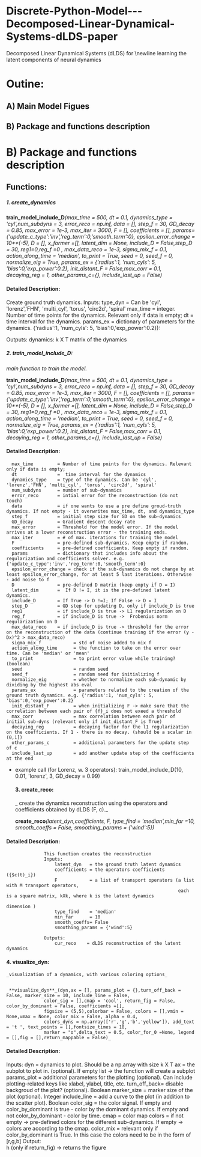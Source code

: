 # Discrete-Python-Model---Decomposed-Linear-Dynamical-Systems-dLDS-paper
Decomposed Linear Dynamical Systems (dLDS) for \newline  learning the latent components of neural dynamics

# Outine:
## A) Main Model Figues
## B) Package and functions description

# B) Package and functions description

## Functions:

##### 1. create_dynamics
<!-- (type_dyn = 'cyl', max_time = 1000, dt = 0.01, change_speed = False, t_speed = np.exp, axis_speed = [],params_ex = {'radius':1, 'num_cyls': 5, 'bias':0,'exp_power':0.2}) -->


**train_model_include_D**_(max_time = 500, dt = 0.1, dynamics_type = 'cyl',num_subdyns = 3, 
                          error_reco = np.inf,  data = [], step_f = 30, GD_decay = 0.85, max_error = 1e-3, 
                          max_iter = 3000, F = [], coefficients = [], params= {'update_c_type':'inv','reg_term':0,'smooth_term':0}, 
                          epsilon_error_change = 10**(-5), D = [], x_former =[], latent_dim = None, include_D  = False,step_D = 30, reg1=0,reg_f =0 , 
                          max_data_reco = 1e-3,  sigma_mix_f = 0.1,  action_along_time = 'median', to_print = True, seed = 0, seed_f = 0, 
                          normalize_eig  = True,  params_ex = {'radius':1, 'num_cyls': 5, 'bias':0,'exp_power':0.2}, 
                          init_distant_F = False,max_corr = 0.1, decaying_reg = 1, other_params_c={}, include_last_up = False)_

#### Detailed Description:
  Create ground truth dynamics. 
  Inputs:
      type_dyn          = Can be 'cyl', 'lorenz','FHN', 'multi_cyl', 'torus', 'circ2d', 'spiral'
      max_time          = integer. Number of time points for the dynamics. Relevant only if data is empty;
      dt                = time interval for the dynamics.
      params_ex         = dictionary of parameters for the dynamics.  {'radius':1, 'num_cyls': 5, 'bias':0,'exp_power':0.2}):
    
      
  Outputs:
      dynamics: k X T matrix of the dynamics 




##### 2. train_model_include_D:
_main function to train the model._

**train_model_include_D**_(max_time = 500, dt = 0.1, dynamics_type = 'cyl',num_subdyns = 3, 
                          error_reco = np.inf,  data = [], step_f = 30, GD_decay = 0.85, max_error = 1e-3, 
                          max_iter = 3000, F = [], coefficients = [], params= {'update_c_type':'inv','reg_term':0,'smooth_term':0}, 
                          epsilon_error_change = 10**(-5), D = [], x_former =[], latent_dim = None, include_D  = False,step_D = 30, reg1=0,reg_f =0 , 
                          max_data_reco = 1e-3,  sigma_mix_f = 0.1,  action_along_time = 'median', to_print = True, seed = 0, seed_f = 0, 
                          normalize_eig  = True,  params_ex = {'radius':1, 'num_cyls': 5, 'bias':0,'exp_power':0.2}, 
                          init_distant_F = False,max_corr = 0.1, decaying_reg = 1, other_params_c={}, include_last_up = False)_

#### Detailed Description:
      max_time         = Number of time points for the dynamics. Relevant only if data is empty;
      dt               =  time interval for the dynamics
      dynamics_type    = type of the dynamics. Can be 'cyl', 'lorenz','FHN', 'multi_cyl', 'torus', 'circ2d', 'spiral'
      num_subdyns      = number of sub-dynamics
      error_reco       = intial error for the reconstruction (do not touch)
      data             = if one wants to use a pre define groud-truth dynamics. If not empty - it overwrites max_time, dt, and dynamics_type
      step_f           = initial step size for GD on the sub-dynamics
      GD_decay         = Gradient descent decay rate
      max_error        = Threshold for the model error. If the model arrives at a lower reconstruction error - the training ends.
      max_iter         = # of max. iterations for training the model
      F                = pre-defined sub-dynamics. Keep empty if random.
      coefficients     = pre-defined coefficients. Keep empty if random.
      params           = dictionary that includes info about the regularization and coefficients solver. e.g. {'update_c_type':'inv','reg_term':0,'smooth_term':0}
      epsilon_error_change = check if the sub-dynamics do not change by at least epsilon_error_change, for at least 5 last iterations. Otherwise - add noise to f
      D                = pre-defined D matrix (keep empty if D = I)
      latent_dim       =  If D != I, it is the pre-defined latent dynamics.
      include_D        = If True -> D !=I; If False -> D = I
      step_D           = GD step for updating D, only if include_D is true
      reg1             = if include_D is true -> L1 regularization on D
      reg_f            = if include_D is true ->  Frobenius norm regularization on D
      max_data_reco    = if include_D is true -> threshold for the error on the reconstruction of the data (continue training if the error (y - Dx)^2 > max_data_reco)
      sigma_mix_f            = std of noise added to mix f
      action_along_time      = the function to take on the error over time. Can be 'median' or 'mean'
      to_print               = to print error value while training? (boolean)
      seed                   = random seed
      seed_f                 = random seed for initializing f
      normalize_eig          = whether to normalize each sub-dynamic by dividing by the highest abs eval
      params_ex              = parameters related to the creation of the ground truth dynamics. e.g. {'radius':1, 'num_cyls': 5, 'bias':0,'exp_power':0.2}
      init_distant_F         = when initializing F -> make sure that the correlation between each pair of {f}_i does not exeed a threshold
      max_corr               = max correlation between each pair of initial sub-dyns (relevant only if init_distant_F is True)
      decaying_reg           = decaying factor for the l1 regularization on the coefficients. If 1 - there is no decay. (should be a scalar in (0,1])
      other_params_c         = additional parameters for the update step of c
      include_last_up        = add another update step of the coefficients at the end
      
* example call (for Lorenz, w. 3 operators):       train_model_include_D(10, 0.01, 'lorenz', 3, GD_decay = 0.99)




     #### 3. create_reco: 
    _ create the dynamics reconstruction using the operators and coefficients obtained by dLDS (F, c)._ 
     
     
     **create_reco**_(latent_dyn,coefficients, F, type_find = 'median',min_far =10, smooth_coeffs = False,
                smoothing_params = {'wind':5})_
#### Detailed Description:                
                  This function creates the reconstruction 
                  Inputs:
                      latent_dyn   = the ground truth latent dynamics
                      coefficients = the operators coefficients ({$c(t)_i})
                      F            = a list of transport operators (a list with M transport operators, 
                                                                    each is a square matrix, kXk, where k is the latent dynamics
                                                                    dimension )
                      type_find    = 'median'
                      min_far      = 10
                      smooth_coeffs= False
                      smoothing_params = {'wind':5}

                  Outputs:
                      cur_reco    = dLDS reconstruction of the latent dynamics
                      


   #### 4. visualize_dyn:
    _visualization of a dynamics, with various coloring options_ 
     
     
     **visualize_dyn**_(dyn,ax = [], params_plot = {},turn_off_back = False, marker_size = 10, include_line = False, 
                  color_sig = [],cmap = 'cool', return_fig = False, color_by_dominant = False, coefficients =[],
                  figsize = (5,5),colorbar = False, colors = [],vmin = None,vmax = None, color_mix = False, alpha = 0.4,
                  colors_dyns = np.array(['r','g','b','yellow']), add_text = 't ', text_points = [],fontsize_times = 18, 
                  marker = "o",delta_text = 0.5, color_for_0 =None, legend = [],fig = [],return_mappable = False)_
#### Detailed Description:                
  Inputs:
       dyn          = dynamics to plot. Should be a np.array with size k X T
       ax           = the subplot to plot in. (optional). If empty list -> the function will create a subplot
       params_plot  = additional parameters for the plotting (optional). Can include plotting-related keys like xlabel, ylabel, title, etc.
       turn_off_back= disable backgroud of the plot? (optional). Boolean
       marker_size  = marker size of the plot (optional). Integer
       include_line = add a curve to the plot (in addition to the scatter plot). Boolean
       color_sig    = the color signal. 
                          If empty and color_by_dominant is true - color by the dominant dynamics. 
                          If empty and not color_by_dominant - color by time.
       cmap         = color map
       colors       = if not empty -> pre-defined colors for the different sub-dynamics. 
                      If empty -> colors are according to the cmap.
       color_mix    = relevant only if  color_by_dominant is True. In this case the colors need to be in the form of [r,g,b]
   Output:   
       h (only if return_fig) -> returns the figure   
                
